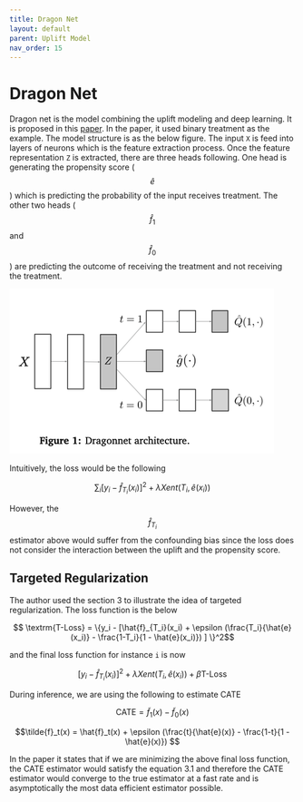 ```yaml
---
title: Dragon Net
layout: default
parent: Uplift Model
nav_order: 15
---
```


# Dragon Net
Dragon net is the model combining the uplift modeling and deep learning. It is proposed in this [paper](https://arxiv.org/pdf/1906.02120). In the paper, it used binary treatment as the example. The model structure is as the below figure. The input `X` is feed into layers of neurons which is the feature extraction process. Once the feature representation `Z` is extracted, there are three heads following. One head is generating the propensity score ($$\hat{e}$$) which is predicting the probability of the input receives treatment. The other two heads ($$\hat{f}_1$$ and $$\hat{f}_0$$) are predicting the outcome of receiving the treatment and not receiving the treatment.

![dragonnet_structure](/docs/uplift_model/images/dragonnet/dragonnet_structure.png)

Intuitively, the loss would be the following

$$\sum_{i} [y_i - \hat{f}_{T_i}(x_i)]^2 + \lambda Xent(T_i, \hat{e}(x_i))$$

However, the $$\hat{f}_{T_i}$$ estimator above would suffer from the confounding bias since the loss does not consider the interaction between the uplift and the propensity score.

## Targeted Regularization

The author used the section 3 to illustrate the idea of targeted regularization. The loss function is the below

$$ \textrm{T-Loss} = \{y_i - [\hat{f}_{T_i}(x_i) + \epsilon (\frac{T_i}{\hat{e}(x_i)} - \frac{1-T_i}{1 - \hat{e}(x_i)})   ]  \}^2$$

and the final loss function for instance `i` is now

$$ [y_i - \hat{f}_{T_i}(x_i)]^2 + \lambda Xent(T_i, \hat{e}(x_i)) + \beta \textrm{T-Loss}$$

During inference, we are using the following to estimate CATE

$$\textrm{CATE} = \tilde{f}_{1}(x) - \tilde{f}_0(x)$$

$$\tilde{f}_t(x) = \hat{f}_t(x) + \epsilon (\frac{t}{\hat{e}(x)} - \frac{1-t}{1 - \hat{e}(x)}) $$

In the paper it states that if we are minimizing the above final loss function, the CATE estimator would satisfy the equation 3.1 and therefore the CATE estimator would converge to the true estimator at a fast rate and is asymptotically the most data efficient estimator possible.